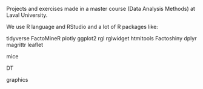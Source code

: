 Projects and exercises made in a master course (Data Analysis Methods) at Laval University.

We use R language and RStudio and a lot of R packages like:

tidyverse
FactoMineR
plotly
ggplot2
rgl
rglwidget
htmltools
Factoshiny
dplyr
magrittr
leaflet

mice

DT

graphics














